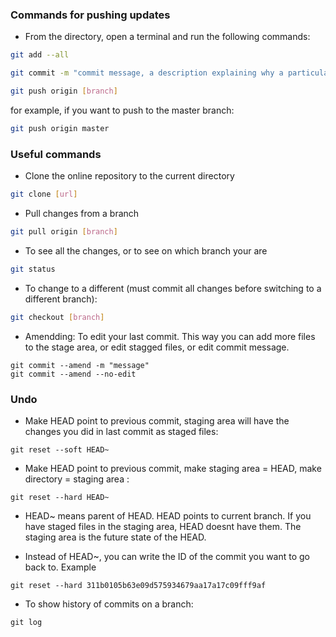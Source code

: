 ### Commands for pushing updates

- From the directory, open a terminal and run the following commands:
```bash
git add --all
```
```bash
git commit -m "commit message, a description explaining why a particular change was made"
```
```bash
git push origin [branch]
```
for example, if you want to push to the master branch:
```bash
git push origin master
```

### Useful commands

- Clone the online repository to the current directory
```bash
git clone [url]
```

- Pull changes from a branch
```bash
git pull origin [branch]
```


- To see all the changes, or to see on which branch your are
```bash
git status
```

- To change to a different (must commit all changes before switching to a different branch):
```bash
git checkout [branch] 
```

- Amendding: To edit your last commit. This way you can add more files to the stage area, or edit stagged files, or edit commit message.
```
git commit --amend -m "message"
git commit --amend --no-edit
```


### Undo

- Make HEAD point to previous commit, staging area will have the changes you did in last commit as staged files:
```
git reset --soft HEAD~
```

- Make HEAD point to previous commit, make staging area = HEAD, make directory = staging area :
```
git reset --hard HEAD~
```
- HEAD~ means parent of HEAD. HEAD points to current branch. If you have staged files in the staging area, HEAD doesnt have them. The staging area is the future state of the HEAD.

- Instead of HEAD~, you can write the ID of the commit you want to go back to. Example
```
git reset --hard 311b0105b63e09d575934679aa17a17c09fff9af
```

- To show history of commits on a branch:
```
git log
```
